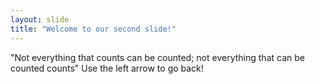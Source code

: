 ```yaml
---
layout: slide
title: "Welcome to our second slide!"
---
```

"Not everything that counts can be counted; not everything that can be counted counts"
Use the left arrow to go back!